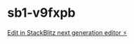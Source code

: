 # sb1-v9fxpb

[Edit in StackBlitz next generation editor ⚡️](https://stackblitz.com/~/github.com/DevelopwithSabbir/sb1-v9fxpb)